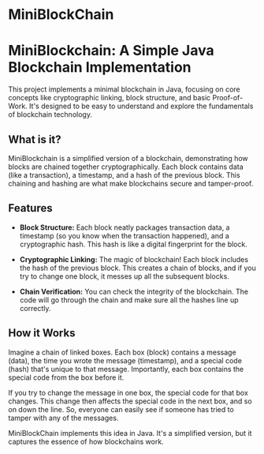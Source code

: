 # MiniBlockChain

# MiniBlockchain: A Simple Java Blockchain Implementation

This project implements a minimal blockchain in Java, focusing on core concepts like cryptographic linking, block structure, and basic Proof-of-Work. It's designed to be easy to understand and explore the fundamentals of blockchain technology.

## What is it?

MiniBlockchain is a simplified version of a blockchain, demonstrating how blocks are chained together cryptographically. Each block contains data (like a transaction), a timestamp, and a hash of the previous block. This chaining and hashing are what make blockchains secure and tamper-proof.

## Features

* **Block Structure:**  Each block neatly packages transaction data, a timestamp (so you know when the transaction happened), and a cryptographic hash.  This hash is like a digital fingerprint for the block.

* **Cryptographic Linking:** The magic of blockchain! Each block includes the hash of the previous block. This creates a chain of blocks, and if you try to change one block, it messes up all the subsequent blocks.

* **Chain Verification:** You can check the integrity of the blockchain.  The code will go through the chain and make sure all the hashes line up correctly.

## How it Works

Imagine a chain of linked boxes. Each box (block) contains a message (data), the time you wrote the message (timestamp), and a special code (hash) that's unique to that message.  Importantly, each box contains the special code from the box before it.

If you try to change the message in one box, the special code for that box changes.  This change then affects the special code in the next box, and so on down the line.  So, everyone can easily see if someone has tried to tamper with any of the messages.

MiniBlockChain implements this idea in Java.  It's a simplified version, but it captures the essence of how blockchains work.

